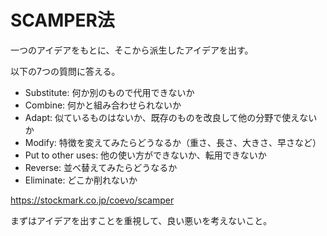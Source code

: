 # SCAMPER法

一つのアイデアをもとに、そこから派生したアイデアを出す。

以下の7つの質問に答える。

- Substitute: 何か別のもので代用できないか
- Combine: 何かと組み合わせられないか
- Adapt: 似ているものはないか、既存のものを改良して他の分野で使えないか
- Modify: 特徴を変えてみたらどうなるか（重さ、長さ、大きさ、早さなど）
- Put to other uses: 他の使い方ができないか、転用できないか
- Reverse: 並べ替えてみたらどうなるか
- Eliminate: どこか削れないか

https://stockmark.co.jp/coevo/scamper

まずはアイデアを出すことを重視して、良い悪いを考えないこと。
